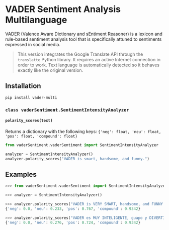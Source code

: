 # VADER Sentiment Analysis Multilanguage
VADER (Valence Aware Dictionary and sEntiment Reasoner) is a lexicon and rule-based sentiment analysis tool that is specifically attuned to sentiments expressed in social media.

> This version integrates the Google Translate API through the `translatte` Python library. It requires an active Internet connection in order to work. Text language is automatically detected so it behaves exactly like the original version.

## Installation
```bash
pip install vader-multi
```

### `class vaderSentiment.SentimentIntensityAnalyzer`
#### `polarity_scores(text)`
Returns a dictionary with the following keys: `{'neg': float, 'neu': float, 'pos': float, 'compound': float}`

```python
from vaderSentiment.vaderSentiment import SentimentIntensityAnalyzer

analyzer = SentimentIntensityAnalyzer()
analyzer.polarity_scores("VADER is smart, handsome, and funny.")
```

## Examples
```python
>>> from vaderSentiment.vaderSentiment import SentimentIntensityAnalyzer

>>> analyzer = SentimentIntensityAnalyzer()

>>> analyzer.polarity_scores("VADER is VERY SMART, handsome, and FUNNY!!!")
{'neg': 0.0, 'neu': 0.233, 'pos': 0.767, 'compound': 0.9342}

>>> analyzer.polarity_scores("VADER es MUY INTELIGENTE, guapo y DIVERTIDO!!!")
{'neg': 0.0, 'neu': 0.276, 'pos': 0.724, 'compound': 0.9342}
```
